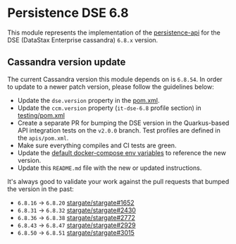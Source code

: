 # Persistence DSE 6.8

This module represents the implementation of the [persistence-api](../persistence-api) for
the DSE (DataStax Enterprise cassandra) `6.8.x` version.

## Cassandra version update

The current Cassandra version this module depends on is `6.8.54`.
In order to update to a newer patch version, please follow the guidelines below:

* Update the `dse.version` property in the [pom.xml](pom.xml).
* Update the `ccm.version` property (`it-dse-6.8` profile section) in [testing/pom.xml](../testing/pom.xml)
* Create a separate PR for bumping the DSE version in the Quarkus-based API integration tests on the `v2.0.0` branch. Test profiles are defined in the `apis/pom.xml`.
* Make sure everything compiles and CI tests are green.
* Update the [default docker-compose env variables](../docker-compose/dse-6.8/.env) to reference the new version.
* Update this `README.md` file with the new or updated instructions.

It's always good to validate your work against the pull requests that bumped the version in the past:

* `6.8.16` -> `6.8.20` [stargate/stargate#1652](https://github.com/stargate/stargate/pull/1652)
* `6.8.31` -> `6.8.32` [stargate/stargate#2430](https://github.com/stargate/stargate/pull/2430)
* `6.8.36` -> `6.8.38` [stargate/stargate#2772](https://github.com/stargate/stargate/pull/2772)
* `6.8.43` -> `6.8.47` [stargate/stargate#2929](https://github.com/stargate/stargate/pull/2929)
* `6.8.50` -> `6.8.51` [stargate/stargate#3015](https://github.com/stargate/stargate/pull/3015)
